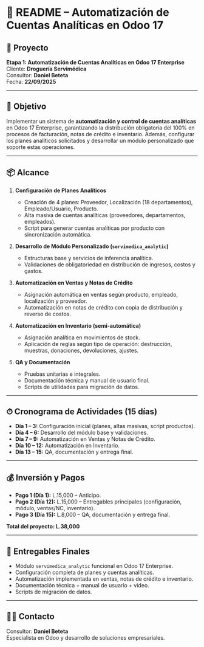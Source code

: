 # 📘 README – Automatización de Cuentas Analíticas en Odoo 17

## 📌 Proyecto
**Etapa 1: Automatización de Cuentas Analíticas en Odoo 17 Enterprise**  
Cliente: **Droguería Servimédica**  
Consultor: **Daniel Beteta**  
Fecha: **22/09/2025**

---

## 🎯 Objetivo
Implementar un sistema de **automatización y control de cuentas analíticas** en Odoo 17 Enterprise, garantizando la distribución obligatoria del 100% en procesos de facturación, notas de crédito e inventario. Además, configurar los planes analíticos solicitados y desarrollar un módulo personalizado que soporte estas operaciones.

---

## 📦 Alcance

1. **Configuración de Planes Analíticos**
   - Creación de 4 planes: Proveedor, Localización (18 departamentos), Empleado/Usuario, Producto.
   - Alta masiva de cuentas analíticas (proveedores, departamentos, empleados).
   - Script para generar cuentas analíticas por producto con sincronización automática.

2. **Desarrollo de Módulo Personalizado (`servimedica_analytic`)**
   - Estructuras base y servicios de inferencia analítica.
   - Validaciones de obligatoriedad en distribución de ingresos, costos y gastos.

3. **Automatización en Ventas y Notas de Crédito**
   - Asignación automática en ventas según producto, empleado, localización y proveedor.
   - Automatización en notas de crédito con copia de distribución y reverso de costos.

4. **Automatización en Inventario (semi-automática)**
   - Asignación analítica en movimientos de stock.
   - Aplicación de reglas según tipo de operación: destrucción, muestras, donaciones, devoluciones, ajustes.

5. **QA y Documentación**
   - Pruebas unitarias e integrales.
   - Documentación técnica y manual de usuario final.
   - Scripts de utilidades para migración de datos.

---

## ⏱ Cronograma de Actividades (15 días)

- **Día 1 – 3:** Configuración inicial (planes, altas masivas, script productos).  
- **Día 4 – 6:** Desarrollo del módulo base y validaciones.  
- **Día 7 – 9:** Automatización en Ventas y Notas de Crédito.  
- **Día 10 – 12:** Automatización en Inventario.  
- **Día 13 – 15:** QA, documentación y entrega final.  

---

## 💰 Inversión y Pagos

- **Pago 1 (Día 1):** L.15,000 – Anticipo.
- **Pago 2 (Día 12):** L.15,000 – Entregables principales (configuración, módulo, ventas/NC, inventario).
- **Pago 3 (Día 15):** L.8,000 – QA, documentación y entrega final.

**Total del proyecto: L.38,000**

---

## 📂 Entregables Finales

- Módulo `servimedica_analytic` funcional en Odoo 17 Enterprise.
- Configuración completa de planes y cuentas analíticas.
- Automatización implementada en ventas, notas de crédito e inventario.
- Documentación técnica + manual de usuario + video.
- Scripts de migración de datos.

---

## 👨‍💻 Contacto
Consultor: **Daniel Beteta**  
Especialista en Odoo y desarrollo de soluciones empresariales.
